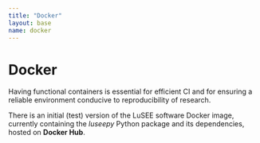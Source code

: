 ```yaml
---
title: "Docker"
layout: base
name: docker
---
```


# Docker

Having functional containers is essential for efficient CI
and for ensuring a reliable environment conducive to reproducibility
of research.

There is an initial (test) version of the LuSEE software Docker image,
currently containing the *luseepy* Python package and its dependencies,
hosted on **Docker Hub**.
